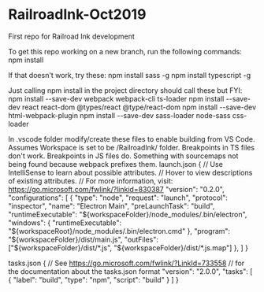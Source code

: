 # RailroadInk-Oct2019
First repo for Railroad Ink development

To get this repo working on a new branch, run the following commands:
npm install

If that doesn't work, try these:
npm install sass -g
npm install typescript -g

Just calling npm install in the project directory should call these but FYI:
npm install --save-dev webpack webpack-cli ts-loader
npm install --save-dev react react-dom @types/react @type/react-dom
npm install --save-dev html-webpack-plugin
npm install --save-dev sass-loader node-sass css-loader 

In .vscode folder modify/create these files to enable building from VS Code. Assumes Workspace is set to be /RailroadInk/ folder.
Breakpoints in TS files don't work. Breakpoints in JS files do. Something with sourcemaps not being found because webpack prefixes them.
launch.json
{
    // Use IntelliSense to learn about possible attributes.
    // Hover to view descriptions of existing attributes.
    // For more information, visit: https://go.microsoft.com/fwlink/?linkid=830387
    "version": "0.2.0",
    "configurations": [
        {
            "type": "node",
            "request": "launch",
            "protocol": "inspector",
            "name": "Electron Main",
            "preLaunchTask": "build",
            "runtimeExecutable": "${workspaceFolder}/node_modules/.bin/electron",
            "windows": {
                "runtimeExecutable": "${workspaceRoot}/node_modules/.bin/electron.cmd"
              },
            "program": "${workspaceFolder}/dist/main.js",
            "outFiles": ["${workspaceFolder}/dist/*.js", "${workspaceFolder}/dist/*.js.map"]
        },
    ]
}

tasks.json
{
    // See https://go.microsoft.com/fwlink/?LinkId=733558 
    // for the documentation about the tasks.json format
    "version": "2.0.0",
    "tasks": [
        {
            "label": "build",
            "type": "npm",
            "script": "build"
        }
    ]
}